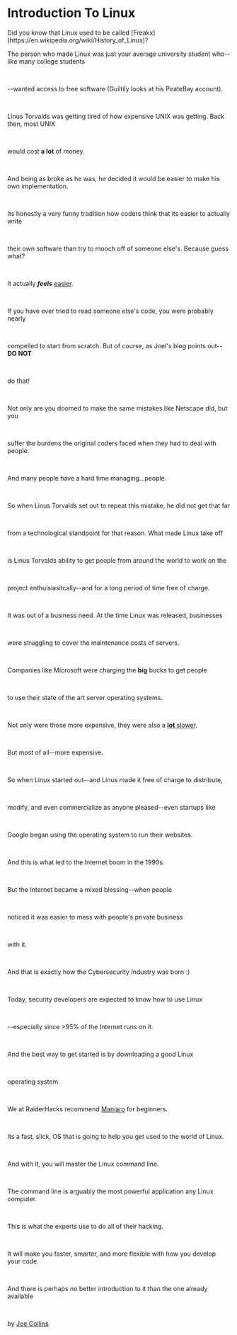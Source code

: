 # Introduction To Linux

<p>Did you know that Linux used to be called [Freakx](https://en.wikipedia.org/wiki/History_of_Linux)?

<br>

The person who made Linux was just your average university student who--like many college students

<br>

--wanted access to free software (Guiltily looks at his PirateBay account).

<br>

Linus Torvalds was getting tired of how expensive UNIX was getting. Back then, most UNIX

<br>

would cost **a lot** of money.

<br>

And being as broke as he was, he decided it would be easier to make his own implementation.

<br>

Its honestly a very funny tradition how coders think that its easier to actually write

<br>

their own software than try to mooch off of someone else's. Because guess what?

<br>

It actually ***feels*** [easier](https://www.joelonsoftware.com/2000/04/06/things-you-should-never-do-part-i/).

<br>

If you have ever tried to read someone else's code, you were probably nearly

<br>

compelled to start from scratch. But of course, as Joel's blog points out--**DO NOT**

<br>

do that!

<br>

Not only are you doomed to make the same mistakes like Netscape did, but you

<br>

suffer the burdens the original coders faced when they had to deal with people.

<br>

And many people have a hard time managing...people.

<br>

</p>

<p>

So when Linus Torvalds set out to repeat this mistake, he did not get that far

<br>

from a technological standpoint for that reason. What made Linux take off

<br>

is Linus Torvalds ability to get people from around the world to work on the

<br>

project enthuisiasitcally--and for a long period of time free of charge.

<br>

It was out of a business need. At the time Linux was released, businesses

<br>

were struggling to cover the maintenance costs of servers.

<br>

Companies like Microsoft were charging the **big** bucks to get people

<br>

to use their state of the art server operating systems.

<br>

Not only were those more expensive, they were also a [**lot** slower](https://linuxgazette.net/issue59/correa.html).

<br>

But most of all--more expensive.

<br>

So when Linux started out--and Linus made it free of charge to distribute,

<br>

modify, and even commercialize as anyone pleased--even startups like

<br>

Google began using the operating system to run their websites.

<br>

And this is what led to the Internet boom in the 1990s.

<br>

But the Internet became a mixed blessing--when people

<br>

noticed it was easier to mess with people's private business

<br>

with it.

<br>

And that is exactly how the Cybersecurity Industry was born :)

<br>

Today, security developers are expected to know how to use Linux

<br>

--especially since >95% of the Internet runs on it.

<br>

And the best way to get started is by downloading a good Linux 

<br>

operating system.

<br>

We at RaiderHacks recommend [Manjaro](https://manjaro.org/downloads/official/kde/) for beginners.

<br>

Its a fast, slick, OS that is going to help you get used to the world of Linux.

<br>

And with it, you will master the Linux command line.

<br>

The command line is arguably the most powerful application any Linux computer.

<br>

This is what the experts use to do all of their hacking.

<br>

It will make you faster, smarter, and more flexible with how you develop your code.

<br>

And there is perhaps no better introduction to it than the one already available

<br>

by [Joe Collins](https://www.youtube.com/watch?v=oxuRxtrO2Ag)
</p>
